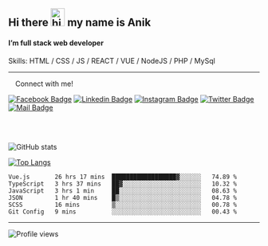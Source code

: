 ## Hi there <img src="https://user-images.githubusercontent.com/1303154/88677602-1635ba80-d120-11ea-84d8-d263ba5fc3c0.gif" width="28px" height="36" alt="hi"> my name is Anik

#### I’m full stack web developer

Skills:  HTML / CSS / JS / REACT / VUE / NodeJS / PHP / MySql


---

&emsp;Connect with me!

<a href="https://www.facebook.com/anik.aritro" target="_blank">![Facebook Badge](https://img.shields.io/badge/Facebook-1877F2?style=for-the-badge&logo=facebook&logoColor=white)</a> [![Linkedin Badge](https://img.shields.io/badge/LinkedIn-0077B5?style=for-the-badge&logo=linkedin&logoColor=white)](https://www.linkedin.com/in/anik-hossain540323/) [![Instagram Badge](https://img.shields.io/badge/Instagram-E4405F?style=for-the-badge&logo=instagram&logoColor=white)](https://www.instagram.com/aritro.anik) [![Twitter Badge](https://img.shields.io/badge/Twitter-1DA1F2?style=for-the-badge&logo=twitter&logoColor=white)](https://twitter.com/AritroAnik) [![Mail Badge](https://img.shields.io/badge/Gmail-D14836?style=for-the-badge&logo=gmail&logoColor=white)](mailto:anikhossain9120@gmail.com)

</br>
</br>


![GitHub stats](https://github-readme-stats.vercel.app/api?username=anik-hossain&show_icons=true&theme=monokai)

[![Top Langs](https://github-readme-stats.vercel.app/api/top-langs/?username=anik-hossain&layout=compact&theme=monokai)](https://github.com/anik-hossain)

<!--START_SECTION:waka-->

```text
Vue.js       26 hrs 17 mins  ██████████████████▓░░░░░░   74.89 %
TypeScript   3 hrs 37 mins   ██▓░░░░░░░░░░░░░░░░░░░░░░   10.32 %
JavaScript   3 hrs 1 min     ██░░░░░░░░░░░░░░░░░░░░░░░   08.63 %
JSON         1 hr 40 mins    █▒░░░░░░░░░░░░░░░░░░░░░░░   04.78 %
SCSS         16 mins         ▒░░░░░░░░░░░░░░░░░░░░░░░░   00.78 %
Git Config   9 mins          ░░░░░░░░░░░░░░░░░░░░░░░░░   00.43 %
```

<!--END_SECTION:waka-->
---

![Profile views](https://gpvc.arturio.dev/anik-hossain)  
